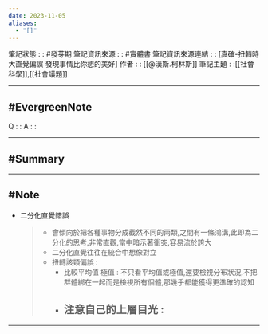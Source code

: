```yaml
---
date: 2023-11-05
aliases:
  - "[]"
---
```

筆記狀態 : :   #發芽期 
筆記資訊來源 : : #實體書 
筆記資訊來源連結 : : [真確-扭轉時大直覺偏誤 發現事情比你想的美好]
作者 : : [[@漢斯.柯林斯]]
筆記主題 : :[[社會科學]],[[社會議題]]

---
#EvergreenNote
---
Q : :
A : :

---
#Summary
---






---
#Note 
---
- 二分化直覺錯誤
	> - 會傾向於把各種事物分成截然不同的兩類,之間有一條鴻溝,此即為二分化的思考,非常直觀,當中暗示著衝突,容易流於誇大
	> - 二分化直覺往往在統合中想像對立
	> - 扭轉該類偏誤 : 
	> 	- 比較平均值 極值 :
	> 		不只看平均值或極值,還要檢視分布狀況,不把群體綁在一起而是檢視所有個體,那幾乎都能獲得更準確的認知
	> 	- 注意自己的上層目光 : 
	> 		- 






---



